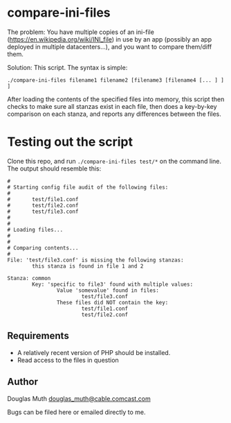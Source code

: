 # compare-ini-files

The problem: You have multiple copies of an ini-file (https://en.wikipedia.org/wiki/INI_file) 
in use by an app (possibly an app deployed in multiple datacenters...), and you want to compare them/diff them.


Solution: This script.  The syntax is simple: 
```
./compare-ini-files filename1 filename2 [filename3 [filename4 [... ] ] ]
```


After loading the contents of the specified files into memory, this script
then checks to make sure all stanzas exist in each file, then does a key-by-key
comparison on each stanza, and reports any differences between the files.

# Testing out the script

Clone this repo, and run `./compare-ini-files test/*` on the command line.
The output should resemble this:

```
#
# Starting config file audit of the following files:
#
#       test/file1.conf
#       test/file2.conf
#       test/file3.conf
#
#
# Loading files...
#
#
# Comparing contents...
#
File: 'test/file3.conf' is missing the following stanzas:
        this stanza is found in file 1 and 2

Stanza: common
        Key: 'specific to file3' found with multiple values:
                Value 'somevalue' found in files:
                        test/file3.conf
                These files did NOT contain the key:
                        test/file1.conf
                        test/file2.conf

```


## Requirements

- A relatively recent version of PHP should be installed.
- Read access to the files in question


## Author
<a name="author"></a>

Douglas Muth <douglas_muth@cable.comcast.com>

Bugs can be filed here or emailed directly to me.




